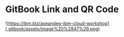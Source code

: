 # GitBook Link and QR Code

![https://ibm.biz/aseandeg-ibm-cloud-workshop](.gitbook/assets/image%20%2847%29.png)

## 



